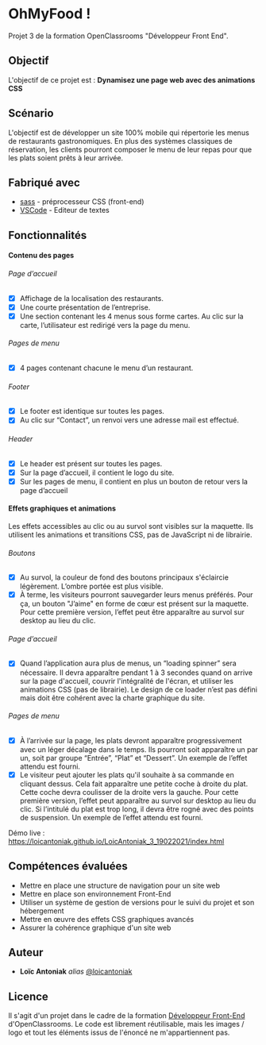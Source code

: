 # OhMyFood !

Projet 3 de la formation OpenClassrooms "Développeur Front End".

## Objectif

L'objectif de ce projet est : **Dynamisez une page web avec des animations CSS**

## Scénario

L'objectif est de développer un site 100% mobile qui répertorie les menus de restaurants gastronomiques. En plus des systèmes classiques de réservation, les clients pourront composer le menu de leur repas pour que les plats soient prêts à leur arrivée.

## Fabriqué avec

* [sass](https://sass-lang.com/) -  préprocesseur CSS (front-end)
* [VSCode](https://code.visualstudio.com/) - Editeur de textes

## Fonctionnalités 

#### Contenu des pages

###### Page d’accueil

- [x] Affichage de la localisation des restaurants.
- [x] Une courte présentation de l’entreprise.
- [x] Une section contenant les 4 menus sous forme cartes. Au clic sur la carte, l’utilisateur est redirigé vers la page du menu.

###### Pages de menu

- [x] 4 pages contenant chacune le menu d’un restaurant.

###### Footer

- [x] Le footer est identique sur toutes les pages.
- [x] Au clic sur “Contact”, un renvoi vers une adresse mail est effectué.

###### Header

- [x] Le header est présent sur toutes les pages.
- [x] Sur la page d’accueil, il contient le logo du site.
- [x] Sur les pages de menu, il contient en plus un bouton de retour vers la page d’accueil

#### Effets graphiques et animations

Les effets accessibles au clic ou au survol sont visibles sur la maquette. Ils utilisent les animations et transitions CSS, pas de JavaScript ni de librairie.

###### Boutons

- [x] Au survol, la couleur de fond des boutons principaux s'éclaircie légèrement. L’ombre portée est plus visible.
- [x] À terme, les visiteurs pourront sauvegarder leurs menus préférés. Pour ça, un bouton "J’aime" en forme de cœur est présent sur la maquette. Pour cette première version, l’effet peut être apparaître au survol sur desktop au lieu du clic.

###### Page d’accueil

- [x] Quand l’application aura plus de menus, un “loading spinner” sera nécessaire. Il devra apparaître pendant 1 à 3 secondes quand on arrive sur la page d'accueil, couvrir l'intégralité de l'écran, et utiliser les animations CSS (pas de librairie). Le design de ce loader n’est pas défini mais doit être cohérent avec la charte graphique du site.

###### Pages de menu

- [x] À l’arrivée sur la page, les plats devront apparaître progressivement avec un léger décalage dans le temps. Ils pourront soit apparaître un par un, soit par groupe “Entrée”, “Plat” et “Dessert”. Un exemple de l’effet attendu est fourni.
- [x] Le visiteur peut ajouter les plats qu'il souhaite à sa commande en cliquant dessus. Cela fait apparaître une petite coche à droite du plat. Cette coche devra coulisser de la droite vers la gauche. Pour cette première version, l’effet peut apparaître au survol sur desktop au lieu du clic. Si l’intitulé du plat est trop long, il devra être rogné avec des points de suspension. Un exemple de l’effet attendu est fourni.

Démo live : https://loicantoniak.github.io/LoicAntoniak_3_19022021/index.html

## Compétences évaluées

- Mettre en place une structure de navigation pour un site web
- Mettre en place son environnement Front-End
- Utiliser un système de gestion de versions pour le suivi du projet et son hébergement
- Mettre en œuvre des effets CSS graphiques avancés
- Assurer la cohérence graphique d'un site web

## Auteur

* **Loïc Antoniak** _alias_ [@loicantoniak](https://github.com/loicantoniak)

## Licence 

Il s'agit d'un projet dans le cadre de la formation [Développeur Front-End](https://openclassrooms.com/fr/paths/314-developpeur-front-end) d'OpenClassrooms. Le code est librement réutilisable, mais les images / logo et tout les éléments issus de l'énoncé ne m'appartiennent pas.

